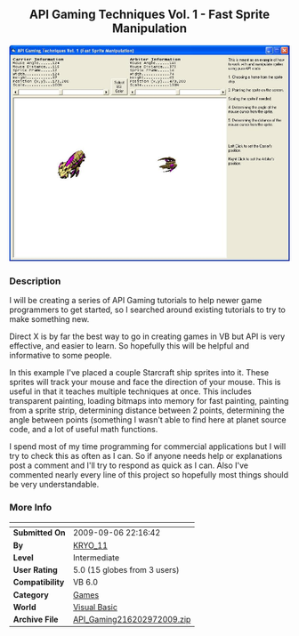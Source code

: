 ﻿<div align="center">

## API Gaming Techniques Vol\. 1 \- Fast Sprite Manipulation

<img src="PIC200997312537909.JPG">
</div>

### Description

I will be creating a series of API Gaming tutorials to help newer game programmers to get started, so I searched around existing tutorials to try to make something new.

Direct X is by far the best way to go in creating games in VB but API is very effective, and easier to learn. So hopefully this will be helpful and informative to some people.

In this example I've placed a couple Starcraft ship sprites into it. These sprites will track your mouse and face the direction of your mouse. This is useful in that it teaches multiple techniques at once. This includes transparent painting, loading bitmaps into memory for fast painting, painting from a sprite strip, determining distance between 2 points, determining the angle between points (something I wasn't able to find here at planet source code, and a lot of useful math functions.

I spend most of my time programming for commercial applications but I will try to check this as often as I can. So if anyone needs help or explanations post a comment and I'll try to respond as quick as I can. Also I've commented nearly every line of this project so hopefully most things should be very understandable.
 
### More Info
 


<span>             |<span>
---                |---
**Submitted On**   |2009-09-06 22:16:42
**By**             |[KRYO\_11](https://github.com/Planet-Source-Code/PSCIndex/blob/master/ByAuthor/kryo-11.md)
**Level**          |Intermediate
**User Rating**    |5.0 (15 globes from 3 users)
**Compatibility**  |VB 6\.0
**Category**       |[Games](https://github.com/Planet-Source-Code/PSCIndex/blob/master/ByCategory/games__1-38.md)
**World**          |[Visual Basic](https://github.com/Planet-Source-Code/PSCIndex/blob/master/ByWorld/visual-basic.md)
**Archive File**   |[API\_Gaming216202972009\.zip](https://github.com/Planet-Source-Code/kryo-11-api-gaming-techniques-vol-1-fast-sprite-manipulation__1-72436/archive/master.zip)








